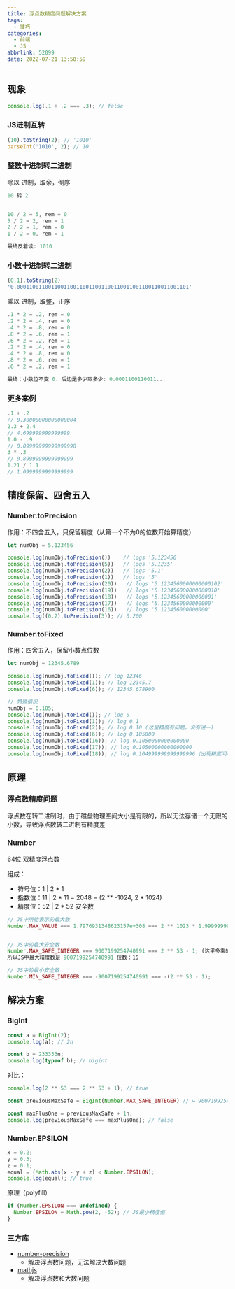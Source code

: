 ```yaml
---
title: 浮点数精度问题解决方案
tags:
  - 技巧
categories:
  - 前端
  - JS
abbrlink: 52099
date: 2022-07-21 13:50:59
---
```


## 现象

```javascript
console.log(.1 + .2 === .3); // false
```

### JS进制互转

```javascript
(10).toString(2); // '1010'
parseInt('1010', 2); // 10
```

### 整数十进制转二进制

除以 进制，取余，倒序

```javascript
10 转 2


10 / 2 = 5, rem = 0
5 / 2 = 2, rem = 1
2 / 2 = 1, rem = 0
1 / 2 = 0, rem = 1

最终反着读: 1010
```

### 小数十进制转二进制

```javascript
(0.1).toString(2)
'0.0001100110011001100110011001100110011001100110011001101'
```

乘以 进制，取整，正序

```javascript
.1 * 2 = .2, rem = 0
.2 * 2 = .4, rem = 0
.4 * 2 = .8, rem = 0
.8 * 2 = .6, rem = 1
.6 * 2 = .2, rem = 1
.2 * 2 = .4, rem = 0
.4 * 2 = .8, rem = 0
.8 * 2 = .6, rem = 1
.6 * 2 = .2, rem = 1

最终：小数位不变 0. 后边是多少取多少: 0.0001100110011...
```

### 更多案例

```javascript
.1 + .2
// 0.30000000000000004
2.3 + 2.4
// 4.699999999999999
1.0 - .9
// 0.09999999999999998
3 * .3
// 0.8999999999999999
1.21 / 1.1
// 1.0999999999999999
```

## 精度保留、四舍五入

### Number.toPrecision

作用：不四舍五入，只保留精度（从第一个不为0的位数开始算精度）

```javascript
let numObj = 5.123456

console.log(numObj.toPrecision())    // logs '5.123456'
console.log(numObj.toPrecision(5))   // logs '5.1235'
console.log(numObj.toPrecision(2))   // logs '5.1'
console.log(numObj.toPrecision(1))   // logs '5'
console.log(numObj.toPrecision(20))   // logs '5.1234560000000000102'
console.log(numObj.toPrecision(19))   // logs '5.123456000000000010'
console.log(numObj.toPrecision(18))   // logs '5.12345600000000001'
console.log(numObj.toPrecision(17))   // logs '5.1234560000000000'
console.log(numObj.toPrecision(16))   // logs '5.123456000000000'
console.log((0.2).toPrecision(3)); // 0.200
```

### Number.toFixed

作用：四舍五入，保留小数点位数

```javascript
let numObj = 12345.6789

console.log(numObj.toFixed()); // log 12346
console.log(numObj.toFixed(1)); // log 12345.7
console.log(numObj.toFixed(6)); // 12345.678900

// 特殊情况
numObj = 0.105;
console.log(numObj.toFixed()); // log 0
console.log(numObj.toFixed(1)); // log 0.1
console.log(numObj.toFixed(2)); // log 0.10 (这里精度有问题，没有进一)
console.log(numObj.toFixed(6)); // log 0.105000
console.log(numObj.toFixed(16)); // log 0.1050000000000000
console.log(numObj.toFixed(17)); // log 0.10500000000000000
console.log(numObj.toFixed(18)); // log 0.104999999999999996（出现精度问题了）
```

## 原理

### 浮点数精度问题

浮点数在转二进制时，由于磁盘物理空间大小是有限的，所以无法存储一个无限的小数，导致浮点数转二进制有精度差

### Number

64位 双精度浮点数

组成：

- 符号位：1			| 		2 * 1
- 指数位：11			| 		2 * 11 = 2048 = (2 ** -1024, 2 * 1024)
- 精度位：52			| 		2 * 52		安全数

```javascript
// JS中所能表示的最大数
Number.MAX_VALUE === 1.7976931348623157e+308 === 2 ** 1023 * 1.999999999999999;


// JS中的最大安全数
Number.MAX_SAFE_INTEGER === 9007199254740991 === 2 ** 53 - 1; (这里多乘的2是符号位)
所以JS中最大精度数是 9007199254740991 位数：16

// JS中的最小安全数
Number.MIN_SAFE_INTEGER === -9007199254740991 === -(2 ** 53 - 1);
```

## 解决方案

### BigInt

```javascript
const a = BigInt(2);
console.log(a); // 2n

const b = 233333n;
console.log(typeof b); // bigint
```

对比：

```javascript
console.log(2 ** 53 === 2 ** 53 + 1); // true

const previousMaxSafe = BigInt(Number.MAX_SAFE_INTEGER) // ↪ 9007199254740991n

const maxPlusOne = previousMaxSafe + 1n;
console.log(previousMaxSafe === maxPlusOne); // false
```

### Number.EPSILON

```javascript
x = 0.2;
y = 0.3;
z = 0.1;
equal = (Math.abs(x - y + z) < Number.EPSILON);
console.log(equal); // true
```

原理（polyfill）

```javascript
if (Number.EPSILON === undefined) {
  Number.EPSILON = Math.pow(2, -52); // JS最小精度值
}
```

### 三方库

- [number-precision](https://www.npmjs.com/package/number-precision)
  - 解决浮点数问题，无法解决大数问题
- [mathjs](https://www.npmjs.com/package/mathjs)
  - 解决浮点数和大数问题